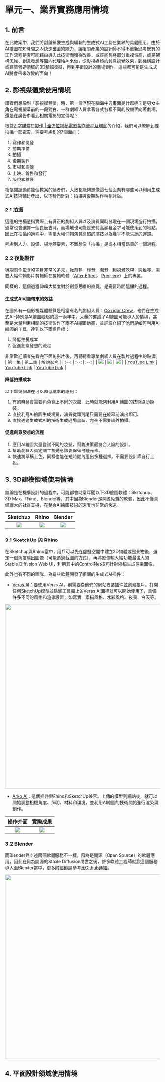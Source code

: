 # 單元一、業界實務應用情境

## 1. 前言
在此教案中，我們將討論影像生成與編輯的生成式AI工具在業界的具體應用，由於AI繪圖在短時間之內快速出圖的能力，讓相關產業的設計師不得不重新思考既有的工作流程是否可能藉由導入此技術而獲得改善，或許能夠將部分重複性高，或是架構思維、創意發想等面向代理給AI來做，從影視媒體的創意視覺效果，到機構設計或建築營造領域的3D精細模擬，再到平面設計的藝術創作，這些都可能是生成式AI將會帶來改變的面向！

## 2. 影視媒體業使用情境
讀者們想像到「影視媒體業」時，第一個浮現在腦海中的畫面是什麼呢？是男女主角在電視螢幕前的一段對白、一群劇組人員拿著各式各樣不同的設備面向著劇場，還是在廣告中看到相關電影的宣傳呢？

根據[Zi字媒體](https://zi.media/)在[製作 | 全方位揭秘電影製作流程及環節](https://zi.media/@twpetsearcharlinksnet/post/amyAw7)的介紹，我們可以瞭解到要拍攝一部電影，需要考慮到的7個面向：
1. 寫作和開發
2. 前期準備
3. 拍攝
4. 後期製作
5. 市場和宣傳
6. 上映、銷售和發行
7. 版稅和維護

相信閱讀過前幾個教案的讀者們，大致都能夠想像這七個面向有哪些可以利用生成式AI技術輔助產出，以下我們針對：拍攝與後期製作稍作討論。

### 2.1 拍攝
這邊的拍攝是指實際上有真正的劇組人員以及演員同時出現在一個現場進行拍攝，通常也會選擇一個良辰吉時，而場地也可能是支付高額租金才可能使用到的地點。因此在拍攝的過程中，需要大幅仰賴演員高超的演技以及幾乎不能失誤的運鏡。

考慮到人力、設備、場地等要素，不難想像「拍攝」是成本相當昂貴的一個過程。

### 2.2 後期製作
後期製作包含的項目非常的多元，從剪輯、錄音、混音、到視覺效果、調色等，需要大幅仰賴影片剪輯師在剪輯軟體（[After Effect](https://www.adobe.com/tw/products/aftereffects/campaign/pricing.html?sdid=L3XTTPNV&mv=search&mv2=paidsearch&ef_id=4d2a89f42ea11dcfff99ec97c59e4591:G:s&s_kwcid=AL!3085!10!79439790554884!79439903762173&msclkid=4d2a89f42ea11dcfff99ec97c59e4591&utm_source=bing&utm_medium=cpc&utm_campaign=TW%7CCPRO%7CVideo%7CCORE%7CAE_high%20volume%7CBNG%7C%7C&utm_term=after%20effect&utm_content=tw%3Cae%3Cpurch%3Cbr%3Caftereffects%3C%3Csh-st%3CEXACT)、[Premiere](https://www.adobe.com/tw/products/premiere.html)）上的專業。

同樣的，這個過程仰賴大幅度對於創意思維的直覺，是需要時間醞釀的過程。

#### 生成式AI可能帶來的效益
在國外有一個影視媒體驗算是相當有名的劇組人員：[Corridor Crew](https://www.youtube.com/@CorridorCrew)，他們在生成式AI-特別是AI繪圖崛起的這一兩年中，大量的嘗試了AI繪圖可能導入的情境，甚至是大量利用相關的技術製作了兩不AI繪圖動畫，並詳細介紹了他們是如何利用AI繪圖的工具，達到以下兩個目標：
1. 降低拍攝成本
2. 促進創意發想的流程

非常歡迎讀者先看完下面的影片後，再聽聽看專業劇組人員在製片過程中的點滴。
| 第一集 | 第二集 | 解說影片 |
| :--: | :--: | :--: |
| ![](https://github.com/AI-FREE-Team/Generative-AI-Industrial-Case-Study/blob/main/%E6%95%99%E6%A1%885%EF%BC%9A%E5%BD%B1%E5%83%8F%E7%94%9F%E6%88%90%E8%88%87%E7%B7%A8%E8%BC%AF/pics/unit1/pic1.rockpaperscissors.png) | ![](https://github.com/AI-FREE-Team/Generative-AI-Industrial-Case-Study/blob/main/%E6%95%99%E6%A1%885%EF%BC%9A%E5%BD%B1%E5%83%8F%E7%94%9F%E6%88%90%E8%88%87%E7%B7%A8%E8%BC%AF/pics/unit1/pic2.rockpaperscissors.png) | ![](https://github.com/AI-FREE-Team/Generative-AI-Industrial-Case-Study/blob/main/%E6%95%99%E6%A1%885%EF%BC%9A%E5%BD%B1%E5%83%8F%E7%94%9F%E6%88%90%E8%88%87%E7%B7%A8%E8%BC%AF/pics/unit1/pic3.rockpaperscissors.png) |
| [YouTube Link](https://www.youtube.com/watch?v=GVT3WUa-48Y) | [YouTube Link](https://www.youtube.com/watch?v=tWZOEFvczzA) | [YouTube Link](https://www.youtube.com/watch?v=7QAGEvt-btI) |

#### 降低拍攝成本
以下舉幾個潛在可以降低成本的應用：
1. 有的時候會需要角色穿上不同的衣服，此時就能夠利用AI繪圖的技術協助換裝。
2. 直接利用AI繪圖生成場景，演員從頭到尾只需要在綠幕前演出即可。
3. 直接透過生成式AI的技術生成過場畫面，完全不需要額外拍攝。

#### 促進創意發想的流程
1. 應用AI繪圖大量嘗試不同的妝髮，幫助決策最符合人設的設計。
2. 幫助劇組人員定調主視覺應該要保留何種元素。
3. 快速將草稿上色，同樣也能在短時間內產出多種選擇，不需要設計師自行上色。

## 3. 3D建模領域使用情境
無論是在機構設計的過程中，可能都會時常耳聞以下3D繪圖軟體：Sketchup、3D Max、Rhino、Blender等，其中因為Blender是開源免費的軟體，因此不僅具備龐大的社群支持，在整合AI繪圖技術的速度也非常的快速。

| Sketchup | Rhino | Blender |
| :--: | :--: | :--: |
| ![](https://github.com/AI-FREE-Team/Generative-AI-Industrial-Case-Study/blob/main/%E6%95%99%E6%A1%885%EF%BC%9A%E5%BD%B1%E5%83%8F%E7%94%9F%E6%88%90%E8%88%87%E7%B7%A8%E8%BC%AF/pics/unit1/pic1.sketchup.jpg) | ![](https://github.com/AI-FREE-Team/Generative-AI-Industrial-Case-Study/blob/main/%E6%95%99%E6%A1%885%EF%BC%9A%E5%BD%B1%E5%83%8F%E7%94%9F%E6%88%90%E8%88%87%E7%B7%A8%E8%BC%AF/pics/unit1/pic2.rhino.png) | ![](https://github.com/AI-FREE-Team/Generative-AI-Industrial-Case-Study/blob/main/%E6%95%99%E6%A1%885%EF%BC%9A%E5%BD%B1%E5%83%8F%E7%94%9F%E6%88%90%E8%88%87%E7%B7%A8%E8%BC%AF/pics/unit1/pic3.blender_ui.jpg) |

### 3.1 SketchUp 與 Rhino　
在Sketchup與Rhino當中，用戶可以先在虛擬空間中建立3D物體或是景物後，選定一個角度輸出圖像（可能透過截圖的方式），再將影像輸入給功能最強大的Stable Diffusion Web UI，利用其中的ControlNet技巧針對線稿生成渲染圖像。

此外也有不同的團隊，為這些軟體開發了相關的生成式AI插件：
* [Veras AI](https://www.evolvelab.io/blog/categories/veras)：要使用Veras AI，則需要從他們的網站安裝插件並創建帳戶。打開任何SketchUp模型並點擊工具欄上的Veras AI圖標就可以開始使用了，具備許多不同的風格和渲染設置，如寫實、素描風格、水彩風格、夜景、白天等。

<div align=center>
<img src="https://github.com/AI-FREE-Team/Generative-AI-Industrial-Case-Study/blob/main/%E6%95%99%E6%A1%885%EF%BC%9A%E5%BD%B1%E5%83%8F%E7%94%9F%E6%88%90%E8%88%87%E7%B7%A8%E8%BC%AF/pics/unit1/pic4.versasai.png" height="600px">
</div>

* [Arko AI](https://forums.sketchup.com/t/arkoai-plugin-create-ai-generated-renderings-using-your-sketchup-model/219895)：這個插件與Rhino和SketchUp兼容。上傳的模型到網站後，就可以開始調整相機角度、照明、材料和環境，並利用AI繪圖的技術開始進行渲染與創作。

| 操作介面 | 實際成果 |
| :--: | :--: |
| ![](https://github.com/AI-FREE-Team/Generative-AI-Industrial-Case-Study/blob/main/%E6%95%99%E6%A1%885%EF%BC%9A%E5%BD%B1%E5%83%8F%E7%94%9F%E6%88%90%E8%88%87%E7%B7%A8%E8%BC%AF/pics/unit1/pic5.arkoai.png) | ![](https://github.com/AI-FREE-Team/Generative-AI-Industrial-Case-Study/blob/main/%E6%95%99%E6%A1%885%EF%BC%9A%E5%BD%B1%E5%83%8F%E7%94%9F%E6%88%90%E8%88%87%E7%B7%A8%E8%BC%AF/pics/unit1/pic6.arkoai.png) |

### 3.2 Blender
而Blender與上述兩個軟體服務不一樣，因為是開源（Open Source）的軟體應用，因此在同為開源的Stable Diffusion問世之後，許多軟體工程師就將這個服務導入至Blender當中，更多的細節請參考此[Github連結](https://github.com/benrugg/AI-Render)。

<div align=center>
<img src="https://github.com/AI-FREE-Team/Generative-AI-Industrial-Case-Study/blob/main/%E6%95%99%E6%A1%885%EF%BC%9A%E5%BD%B1%E5%83%8F%E7%94%9F%E6%88%90%E8%88%87%E7%B7%A8%E8%BC%AF/pics/unit1/pic3.blender.jpg" height="600px">
</div>

## 4. 平面設計領域使用情境

